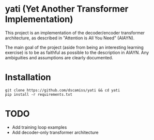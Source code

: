 # yati (Yet Another Transformer Implementation)

This project is an implementation of the decoder/encoder transformer
architecture, as described in "Attention is All You Need" (AIAYN).

The main goal of the project (aside from being an interesting learning
exercise) is to be as faithful as possible to the description in AIAYN.
Any ambiguities and assumptions are clearly documented.

# Installation
```shell
git clone https://github.com/dscamiss/yati && cd yati
pip install -r requirements.txt
```

# TODO
- Add training loop examples
- Add decoder-only transformer architecture